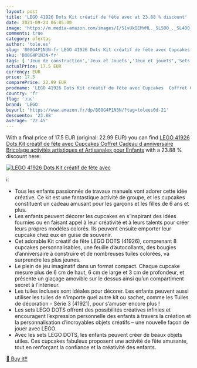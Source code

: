 ```yaml
---
layout: post
title: 'LEGO 41926 Dots Kit créatif de fête avec at 23.88 % discount'
date: 2021-09-24 06:05:00
image: 'https://m.media-amazon.com/images/I/51vUkIEMvML._SL500_._SL400_.jpg'
comments: true
category: ofertas
author: 'tole.es'
slug: 'B08G4P1N3N-fr LEGO 41926 Dots Kit créatif de fête avec Cupcakes Coffret...'
sku: 'B08G4P1N3N-fr'
tags: [ 'Jeux de construction','Jeux et Jouets','Jeux et jouets','Sets de jeux de construction','lego', ]
actualPrice: 17.5 EUR
currency: EUR
price: 17.5
comparePrice: 22.99 EUR
prodname: 'LEGO 41926 Dots Kit créatif de fête avec Cupcakes  Coffret Cadeau d anniversaire Bricolage  activités artistiques et Artisanales pour Enfants'
country: 'fr'
flag: '🇫🇷'
brand: 'LEGO'
buyurl: 'https://www.amazon.fr/dp/B08G4P1N3N/?tag=tolees0d-21'
descuento: '23.88'
average: '22.45'
---
```


With a final price of 17.5 EUR (original: 22.99 EUR) you can find [LEGO 41926 Dots Kit créatif de fête avec Cupcakes  Coffret Cadeau d anniversaire Bricolage  activités artistiques et Artisanales pour Enfants](https://www.amazon.fr/dp/B08G4P1N3N/?tag=tolees0d-21) with a  23.88 % discount here:

[![LEGO 41926 Dots Kit créatif de fête avec](https://m.media-amazon.com/images/I/51vUkIEMvML._SL500_._SL400_.jpg)](https://www.amazon.fr/dp/B08G4P1N3N/?tag=tolees0d-21)

ℹ️:

- Tous les enfants passionnés de travaux manuels vont adorer cette idée créative. Ce kit est une fantastique activité de groupe, et les cupcakes constituent un cadeau amusant pour les garçons et les filles de 6 ans et plus.
- Les enfants peuvent décorer les cupcakes en s’inspirant des idées fournies ou en faisant appel à leur créativité et à leurs talents pour créer leurs propres modèles colorés. Ils peuvent ensuite emporter leur cupcake chez eux en guise de souvenir.
- Cet adorable Kit créatif de fête LEGO DOTS (41926), comprenant 8 cupcakes personnalisables, une feuille d’autocollants, des bougies d’anniversaire à construire et de nombreuses tuiles colorées, va surprendre les plus jeunes.
- Le plein de jeu imaginatif dans un format compact. Chaque cupcake mesure plus de 6 cm de haut, 6 cm de large et 3 cm de profondeur, et présente un glaçage amovible sur le dessus ainsi qu’un compartiment secret à l’intérieur.
- Les tuiles incluses sont idéales pour décorer. Les enfants peuvent aussi utiliser les tuiles de n’importe quel autre kit ou sachet, comme les Tuiles de décoration - Série 3 (41921), pour s’amuser encore plus !
- Les sets LEGO DOTS offrent des possibilités créatives infinies et encouragent l’expression personnelle des enfants à travers la création et la personnalisation d’incroyables objets créatifs – une nouvelle façon de jouer avec LEGO.
- Avec les sets LEGO DOTS, les enfants peuvent créer de beaux objets utiles. Ces cupcakes fabuleux proposent une activité de fête amusante, tout en renforçant la confiance et la créativité des enfants.

[🛒 Buy it!!](https://www.amazon.fr/dp/B08G4P1N3N/?tag=tolees0d-21)
